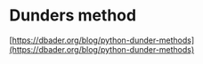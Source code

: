 # Dunders method 
[https://dbader.org/blog/python-dunder-methods](https://dbader.org/blog/python-dunder-methods)